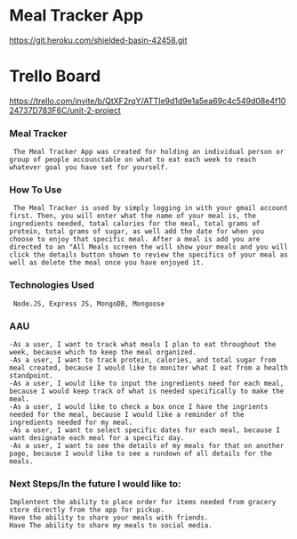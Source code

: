 # Meal Tracker App

https://git.heroku.com/shielded-basin-42458.git

# Trello Board

 https://trello.com/invite/b/QtXF2rqY/ATTIe9d1d9e1a5ea69c4c549d08e4f1024737D783F6C/unit-2-project

### Meal Tracker
``` The Meal Tracker App was created for holding an individual person or group of people accounctable on what to eat each week to reach whatever goal you have set for yourself.```

### How To Use
``` The Meal Tracker is used by simply logging in with your gmail account first. Then, you will enter what the name of your meal is, the ingredients needed, total calories for the meal, total grams of protein, total grams of sugar, as well add the date for when you choose to enjoy that specific meal. After a meal is add you are directed to an "All Meals screen the will show your meals and you will click the details button shown to review the specifics of your meal as well as delete the meal once you have enjoyed it.```

### Technologies Used
``` Node.JS, Express JS, MongoDB, Mongoose```

### AAU
``` 
-As a user, I want to track what meals I plan to eat throughout the week, because which to keep the meal organized.
-As a user, I want to track protein, calories, and total sugar from meal created, because I would like to moniter what I eat from a health standpoint.
-As a user, I would like to input the ingredients need for each meal, because I would keep track of what is needed specifically to make the meal.
-As a user, I would like to check a box once I have the ingrients needed for the meal, because I would like a reminder of the ingredients needed for my meal.
-As a user, I want to select specific dates for each meal, because I want designate each meal for a specific day.
-As a user, I want to see the details of my meals for that on another page, because I would like to see a rundown of all details for the meals.
```
### Next Steps/In the future I would like to:
``` 
Implentent the ability to place order for items needed from gracery store directly from the app for pickup.
Have the ability to share your meals with friends.
Have The ability to share my meals to social media.
```
